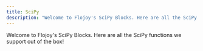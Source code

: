 ```yaml
---
title: SciPy
description: "Welcome to Flojoy's SciPy Blocks. Here are all the SciPy functions we support out of the box!"
---
```


Welcome to Flojoy's SciPy Blocks.
Here are all the SciPy functions we support out of the box!
